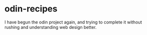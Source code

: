 # odin-recipes
I have begun the odin project again, and trying to complete it without rushing and understanding web design better.